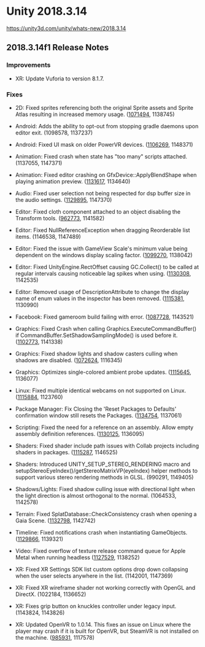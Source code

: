 # Unity 2018.3.14
https://unity3d.com/unity/whats-new/2018.3.14

## 2018.3.14f1 Release Notes


### Improvements
<ul>
<li>XR: Update Vuforia to version 8.1.7.</li>
</ul>

### Fixes
<ul>
<li><p>2D: Fixed sprites referencing both the original Sprite assets and Sprite Atlas resulting in increased memory usage. (<a href="https://issuetracker.unity3d.com/issues/sprites-reference-both-the-original-sprite-assets-and-sprite-atlas-resulting-in-increased-memory-usage">1071494</a>, 1138745)</p></li>
<li><p>Android: Adds the ability to opt-out from stopping gradle daemons upon editor exit. (1098578, 1137237)</p></li>
<li><p>Android: Fixed UI mask on older PowerVR devices. (<a href="https://issuetracker.unity3d.com/issues/android-gles2-image-inside-a-ui-mask-is-not-visible-on-some-android-devices">1106269</a>, 1148371)</p></li>
<li><p>Animation: Fixed crash when state has "too many" scripts attached. (1137055, 1147371)</p></li>
<li><p>Animation: Fixed editor crashing on GfxDevice::ApplyBlendShape when playing animation preview. (<a href="https://issuetracker.unity3d.com/issues/unity-editor-crashes-on-gfxdevice-applyblendshape-when-playing-animation-preview">1131617</a>, 1134640)</p></li>
<li><p>Audio: Fixed user selection not being respected for dsp buffer size in the audio settings. (<a href="https://issuetracker.unity3d.com/issues/audio-dsp-buffer-size-sets-to-best-performance-when-pressing-trying-to-set-to-default">1129895</a>, 1147370)</p></li>
<li><p>Editor: Fixed cloth component attached to an object disabling the Transform tools. (<a href="https://issuetracker.unity3d.com/issues/a-cloth-component-attached-to-an-object-disables-the-transform-tools">962773</a>, 1141582)</p></li>
<li><p>Editor: Fixed NullReferenceException when dragging Reorderable list items. (1146538, 1147489)</p></li>
<li><p>Editor: Fixed the issue with GameView Scale's minimum value being dependent on the windows display scaling factor. (<a href="https://issuetracker.unity3d.com/issues/gameview-defaults-to-1-dot-25x-scale-on-windows">1099270</a>, 1138042)</p></li>
<li><p>Editor: Fixed UnityEngine.RectOffset causing GC.Collect() to be called at regular intervals causing noticeable lag spikes when using. (<a href="https://issuetracker.unity3d.com/issues/gc-dot-collect-is-called-at-regular-intervals-causing-noticeable-lag-spikes-when-using-bolt-asset">1130308</a>, 1142535)</p></li>
<li><p>Editor: Removed usage of DescriptionAttribute to change the display name of enum values in the inspector has been removed. (<a href="https://issuetracker.unity3d.com/issues/drawdefaultinspector-displays-enums-differently-from-editorguilayout-dot-enumpopup-when-using-cusom-inspector">1115381</a>, 1130990)</p></li>
<li><p>Facebook: Fixed gameroom build failing with error. (<a href="https://issuetracker.unity3d.com/issues/facebook-uploading-gameroom-build-fails-with-error">1087728</a>, 1143521)</p></li>
<li><p>Graphics: Fixed Crash when calling Graphics.ExecuteCommandBuffer() if CommandBuffer.SetShadowSamplingMode() is used before it. (<a href="https://issuetracker.unity3d.com/issues/crash-when-calling-graphics-dot-executecommandbuffer-if-commandbuffer-dot-setshadowsamplingmode-is-used-before-it">1102773</a>, 1141338)</p></li>
<li><p>Graphics: Fixed shadow lights and shadow casters culling when shadows are disabled. (<a href="https://issuetracker.unity3d.com/issues/osx-shadows-disabling-shadows-in-quality-settings-doesnt-stop-shadow-caster-culling">1072624</a>, 1116345)</p></li>
<li><p>Graphics: Optimizes single-colored ambient probe updates. (<a href="https://issuetracker.unity3d.com/issues/the-rendersettings-dot-ambientlight-color-is-changing-inconsistenly-when-using-color-dot-lerp">1115645</a>, 1136077)</p></li>
<li><p>Linux: Fixed multiple identical webcams on not supported on Linux. (<a href="https://issuetracker.unity3d.com/issues/linux-when-using-2-identical-webcams-with-same-name-second-webcam-does-not-return-frames">1115884</a>, 1123760)</p></li>
<li><p>Package Manager: Fix Closing the 'Reset Packages to Defaults' confirmation window still resets the Packages. (<a href="https://issuetracker.unity3d.com/issues/closing-the-reset-packages-to-defaults-confirmation-window-still-resets-the-packages">1134754</a>, 1137061)</p></li>
<li><p>Scripting: Fixed the need for a reference on an assembly. Allow empty assembly definition references. (<a href="https://issuetracker.unity3d.com/issues/compilation-errors-after-reimporting-the-project-that-has-an-assembly-definition-that-references-another-assembly-definitions">1130125</a>, 1136095)</p></li>
<li><p>Shaders: Fixed shader include path issues with Collab projects including shaders in packages. (<a href="https://issuetracker.unity3d.com/issues/collab-hdrp-loses-its-packages-when-downloaded-from-collab">1115287</a>, 1146525)</p></li>
<li><p>Shaders: Introduced UNITY_SETUP_STEREO_RENDERING macro and setupStereoEyeIndex()/getStereoMatrixVP(eyeIndex) helper methods to support various stereo rendering methods in GLSL. (990291, 1149405)</p></li>
<li><p>Shadows/Lights: Fixed shadow culling issue with directional light when the light direction is almost orthogonal to the normal. (1064533, 1142578)</p></li>
<li><p>Terrain: Fixed SplatDatabase::CheckConsistency crash when opening a Gaia Scene. (<a href="https://issuetracker.unity3d.com/issues/splatdatabase-checkconsistency-crash-when-opening-a-gaia-scene">1132798</a>, 1142742)</p></li>
<li><p>Timeline: Fixed notifications crash when instantiating GameObjects. (<a href="https://issuetracker.unity3d.com/issues/crash-on-scripting-scriptingwrapperfor-when-setting-gameobject-parent-via-timeline-signals">1129866</a>, 1139321)</p></li>
<li><p>Video: Fixed overflow of texture release command queue for Apple Metal when running headless (<a href="https://issuetracker.unity3d.com/issues/batch-mode-crash-when-using-audiosampleprovider-api">1127529</a>, 1138252)</p></li>
<li><p>XR: Fixed XR Settings SDK list custom options drop down collapsing when the user selects anywhere in the list. (1142001, 1147369)</p></li>
<li><p>XR: Fixed XR wireframe shader not working correctly with OpenGL and DirectX. (1022184, 1136652)</p></li>
<li><p>XR: Fixes grip button on knuckles controller under legacy input. (1143824, 1143826)</p></li>
<li><p>XR: Updated OpenVR to 1.0.14.  This fixes an issue on Linux where the player may crash if it is built for OpenVR, but SteamVR is not installed on the machine. (<a href="https://issuetracker.unity3d.com/issues/linux-crash-in-dl-find-dso-for-object-when-entering-play-mode-with-vr-support-enabled">985931</a>, 1117578)</p></li>
</ul>
